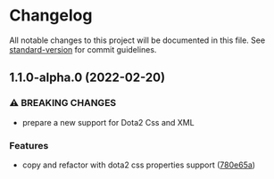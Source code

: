 # Changelog

All notable changes to this project will be documented in this file. See [standard-version](https://github.com/conventional-changelog/standard-version) for commit guidelines.

## 1.1.0-alpha.0 (2022-02-20)


### ⚠ BREAKING CHANGES

* prepare a new support for Dota2 Css and XML

### Features

* copy and refactor with dota2 css properties support ([780e65a](https://github.com/invoker-bot/dota2-plugins/commit/780e65ab2f5cca2e675ad445c30c6fea94a02a88))
